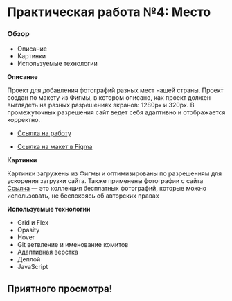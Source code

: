 # Практическая работа №4: Место

### Обзор
* Описание
* Картинки
* Используемые технологии

**Описание**

Проект для добавления фотографий разных мест нашей страны.
Проект создан по макету из Фигмы, в котором описано, как проект должен выглядеть на разных разрешениях экранов:
1280px и 320px.
В промежуточных разрешения сайт ведет себя адаптивно и отображается корректно.

* [Ссылка на работу](https://)

* [Ссылка на макет в Figma](https://www.figma.com/file/2cn9N9jSkmxD84oJik7xL7/JavaScript.-Sprint-4?node-id=0%3A1)

**Картинки**

Картинки загружены из Фигмы и оптимизированы по разрешениям для ускорения загрузки сайта.
Также применены фотографии с сайта [Ссылка](https://unsplash.com) — это коллекция бесплатных фотографий, которые можно использовать, не беспокоясь об авторских правах

**Используемые технологии**

* Grid и Flex
* Opasity
* Hover
* Git ветвление и именование комитов
* Адаптивная верстка
* Деплой
* JavaScript

## Приятного просмотра!

